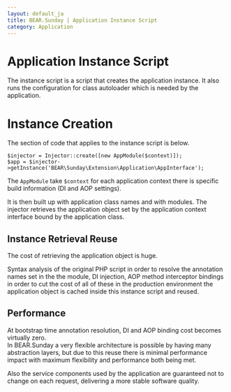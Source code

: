 ```yaml
---
layout: default_ja
title: BEAR.Sunday | Application Instance Script
category: Application
---
```

# Application Instance Script

The instance script is a script that creates the application instance. It also runs the configuration for class autoloader which is needed by the application.

# Instance Creation 

The section of code that applies to the instance script is below.

```
$injector = Injector::create([new AppModule($context)]);
$app = $injector->getInstance('BEAR\Sunday\Extension\Application\AppInterface');
```

The `AppModule` take `$context` for each application context there is specific build information (DI and AOP settings).

It is then built up with application class names and with modules. The injector retrieves the application object set by the application context interface bound by the application class.

## Instance Retrieval Reuse 

The cost of retrieving the application object is huge.

Syntax analysis of the original PHP script in order to resolve the annotation names set in the the module, DI injection, AOP method interceptor bindings in order to cut the cost of all of these in the production environment the application object is cached inside this instance script and reused.

## Performance 

At bootstrap time annotation resolution, DI and AOP binding cost becomes virtually zero.                                     
In BEAR.Sunday a very flexible architecture is possible by having many abstraction layers, but due to this reuse there is minimal performance impact with maximum flexibility and performance both being met.

Also the service components used by the application are guaranteed not to change on each request, delivering a more stable software quality. 